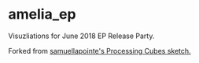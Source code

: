 # amelia_ep
Visuzliations for June 2018 EP Release Party.

Forked from [samuellapointe's Processing Cubes sketch.](https://github.com/samuellapointe/ProcessingCubes)
